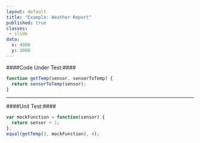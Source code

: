 ```yaml
---
layout: default
title: "Example: Weather Report"
published: true
classes:
 - slide
data:
  x: 4000
  y: 3000
---
```


####Code Under Test:####
```javascript
function getTemp(sensor, sensorToTemp) {
  return sensorToTemp(sensor);
}
```

---

####Unit Test:####
```javascript
var mockFunction = function(sensor) {
  return sensor + 1;
};
equal(getTemp(3, mockFunction), 4);
```

